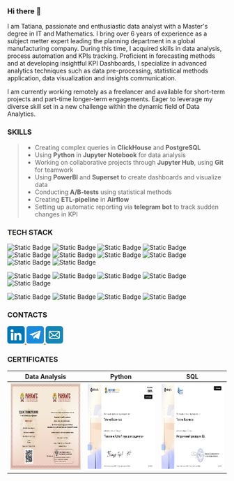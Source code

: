 ### Hi there :wave:
I am Tatiana, passionate and enthusiastic data analyst with a Master's degree in IT and Mathematics. I bring over 6 years of experience as a subject metter expert leading the planning department in a global manufacturing company. During this time, I acquired skills in data analysis, process automation and KPIs tracking. Proficient in forecasting methods and at developing insightful KPI Dashboards, I specialize in advanced analytics techniques such as data pre-processing, statistical methods application, data visualization and insights communication.

I am currently working remotely as a freelancer and available for short-term projects and part-time longer-term engagements. Eager to leverage my diverse skill set in a new challenge within the dynamic field of Data Analytics.

### SKILLS
> * Creating complex queries in **ClickHouse** and **PostgreSQL**
> * Using **Python** in **Jupyter Notebook** for data analysis
> * Working on collaborative projects through **Jupyter Hub**, using **Git** for teamwork
> * Using **PowerBI** and **Superset** to create dashboards and visualize data
> * Conducting **A/B-tests** using statistical methods
> * Creating **ETL-pipeline** in **Airflow**
> * Setting up automatic reporting via **telegram bot** to track sudden changes in KPI

### TECH STACK 

![Static Badge](https://img.shields.io/badge/python-python?style=for-the-badge&logo=python&logoColor=white&color=%233776AB)
![Static Badge](https://img.shields.io/badge/pandas-python?style=for-the-badge&logo=pandas&logoColor=white&color=%23150458)
![Static Badge](https://img.shields.io/badge/numpy-numpy?style=for-the-badge&logo=numpy&logoColor=white&color=%23013243)
![Static Badge](https://img.shields.io/badge/matplotlib-matplotlib?style=for-the-badge&color=%23447099)
![Static Badge](https://img.shields.io/badge/seaborn-seaborn?style=for-the-badge&color=%234B1E78)
![Static Badge](https://img.shields.io/badge/scipy-scipy?style=for-the-badge&logo=scipy&logoColor=white&color=%238CAAE6)
![Static Badge](https://img.shields.io/badge/tensorflow-tensorflow?style=for-the-badge&logo=tensorflow&logoColor=white&color=%23FF6F00)
![Static Badge](https://img.shields.io/badge/causalimpact-causalimpact?style=for-the-badge&color=%23333333)
![Static Badge](https://img.shields.io/badge/orbit-orbit?style=for-the-badge&color=%23233A51)
![Static Badge](https://img.shields.io/badge/arviz-arviz?style=for-the-badge&color=%233EAAAF)

![Static Badge](https://img.shields.io/badge/postgresql-postgresql?style=for-the-badge&logo=postgresql&logoColor=white&color=%234169E1)
![Static Badge](https://img.shields.io/badge/clickhouse-clickhouse?style=for-the-badge&logo=clickhouse&logoColor=white&color=%23FFCC01)
![Static Badge](https://img.shields.io/badge/redash-redash?style=for-the-badge&logo=redash&logoColor=white&color=%23FF7964)
![Static Badge](https://img.shields.io/badge/apache_superset-apache_superset?style=for-the-badge&logo=apachesuperset&logoColor=white&color=%2320A6C9)
![Static Badge](https://img.shields.io/badge/power_bi-power_bi?style=for-the-badge&color=%23ECD53F)

![Static Badge](https://img.shields.io/badge/jupyter-jupyter?style=for-the-badge&logo=jupyter&logoColor=white&color=%23F37626)
![Static Badge](https://img.shields.io/badge/apache_airflow-apacheairflow?style=for-the-badge&logo=apacheairflow&logoColor=white&color=%23017CEE)
![Static Badge](https://img.shields.io/badge/gitlab-gitlab?style=for-the-badge&logo=gitlab&logoColor=white&color=%23FC6D26)
![Static Badge](https://img.shields.io/badge/telegram_bot-telegram_bot?style=for-the-badge&logo=telegram&logoColor=white&color=%2326A5E4)
    
### CONTACTS

<a href="https://www.linkedin.com/in/tatianavoronkova" target="_blank">
  <img src="icons/linkedin.png" width="40" height="40">
</a>
<a href="https://t.me/t_n_ya" target="_blank">
  <img src="icons/telegram.png" width="40" height="40">
</a>
<a href="mailto:voronkova.cv@gmail.com" target="_blank">
  <img src="icons/mail-blue 512.png" width="40" height="40">
</a>

### CERTIFICATES
|Data Analysis|Python|SQL|
|------|------|------|
|<img src="icons/data-analysis-ranepa.jpg" width="300" height="200"> | <img src="icons/stepik-certificate-python-advanced.jpg" width="300" height="200">|<img src="icons/stepik-certificate-sql.jpg" width="300" height="200">|
